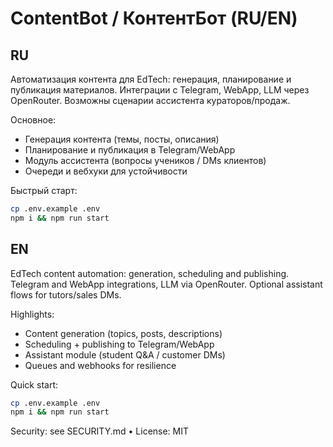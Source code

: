 # ContentBot / КонтентБот (RU/EN)

RU
---
Автоматизация контента для EdTech: генерация, планирование и публикация материалов. Интеграции с Telegram, WebApp, LLM через OpenRouter. Возможны сценарии ассистента кураторов/продаж.

Основное:
- Генерация контента (темы, посты, описания)
- Планирование и публикация в Telegram/WebApp
- Модуль ассистента (вопросы учеников / DMs клиентов)
- Очереди и вебхуки для устойчивости

Быстрый старт:
```bash
cp .env.example .env
npm i && npm run start
```

EN
---
EdTech content automation: generation, scheduling and publishing. Telegram and WebApp integrations, LLM via OpenRouter. Optional assistant flows for tutors/sales DMs.

Highlights:
- Content generation (topics, posts, descriptions)
- Scheduling + publishing to Telegram/WebApp
- Assistant module (student Q&A / customer DMs)
- Queues and webhooks for resilience

Quick start:
```bash
cp .env.example .env
npm i && npm run start
```

Security: see SECURITY.md • License: MIT
